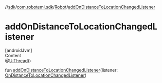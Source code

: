 //[sdk](../../../index.md)/[com.robotemi.sdk](../index.md)/[Robot](index.md)/[addOnDistanceToLocationChangedListener](add-on-distance-to-location-changed-listener.md)



# addOnDistanceToLocationChangedListener  
[androidJvm]  
Content  
@[UiThread](https://developer.android.com/reference/kotlin/androidx/annotation/UiThread.html)()  
  
fun [addOnDistanceToLocationChangedListener](add-on-distance-to-location-changed-listener.md)(listener: [OnDistanceToLocationChangedListener](../../com.robotemi.sdk.navigation.listener/-on-distance-to-location-changed-listener/index.md))  



